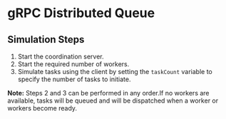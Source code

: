 # gRPC Distributed Queue

## Simulation Steps

1. Start the coordination server.
2. Start the required number of workers.
3. Simulate tasks using the client by setting the `taskCount` variable to specify the number of tasks to initiate.

**Note:** Steps 2 and 3 can be performed in any order.If no workers are available, tasks will be queued and will be dispatched when a worker or workers become ready.
